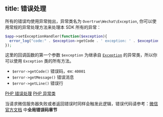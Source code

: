 title: 错误处理
---

所有的错误均使用异常抛出，异常类名为 `Overtrue\Wechat\Exception`, 你可以使用常规的异常处理方法来处理本 SDK 所有的异常：

```php
$app->setExceptionHandler(function($exception){
  error_log("code:" . $exception->getCode . ' exception: ' . $exception->getMessage());
});
```

这里的回调函数的第一个参数 `$exception` 为继承自 [`Exception`](http://php.net/manual/zh/class.exception.php) 的异常类，所以你可以使用 `Exception` 类的所有方法。

- `$error->getCode()` 错误码，ex: `40001`
- `$error->getMessage()` 错误消息
- `$error->getLine()` 错误行

[PHP 错误处理](http://php.net/manual/zh/book.errorfunc.php)
[PHP 异常类](http://php.net/manual/zh/class.exception.php)

当请求微信服务器失败或者返回错误时同样会触发此逻辑，错误代码请参考：[微信官方文档](http://mp.weixin.qq.com/wiki/) 中**全局错误码章节**